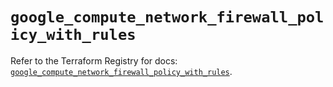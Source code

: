# `google_compute_network_firewall_policy_with_rules`

Refer to the Terraform Registry for docs: [`google_compute_network_firewall_policy_with_rules`](https://registry.terraform.io/providers/hashicorp/google-beta/6.29.0/docs/resources/google_compute_network_firewall_policy_with_rules).
